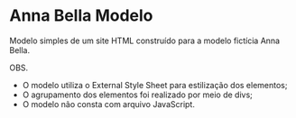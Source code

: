 # Anna Bella Modelo

Modelo simples de um site HTML construído para a modelo fictícia Anna Bella.

OBS.
 * O modelo utiliza o External Style Sheet para estilização dos elementos;
 * O agrupamento dos elementos foi realizado por meio de divs;
 * O modelo não consta com arquivo JavaScript.
